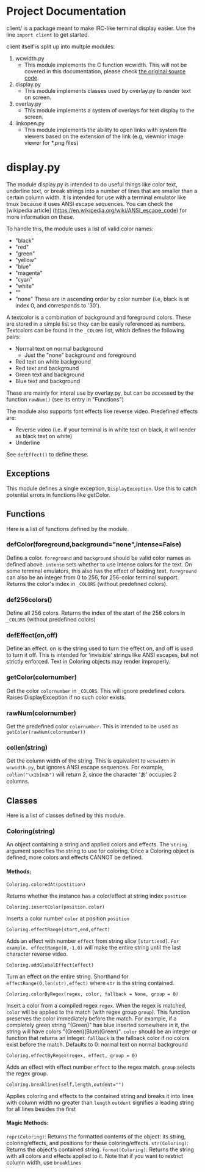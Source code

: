 Project Documentation
=====================
client/ is a package meant to make IRC-like terminal display easier.
Use the line `import client` to get started.

client itself is split up into multple modules:
1. wcwidth.py
	* This module implements the C function wcwidth. This will not be covered in this documentation, please check [the original source code](https://github.com/jquast/wcwidth).
2. display.py
	* This module implements classes used by overlay.py to render text on screen.
3. overlay.py
	* This module implements a system of overlays for text display to the screen. 
4. linkopen.py
	* This module implements the ability to open links with system file viewers based on the extension of the link (e.g, viewnior image viewer for \*.png files)

display.py
====================

The module display.py is intended to do useful things like color text, underline text, or break strings into a number of lines that are smaller than a certain column width.
It is intended for use with a terminal emulator like tmux because it uses ANSI escape sequences.
You can check the [wikipedia article] (https://en.wikipedia.org/wiki/ANSI_escape_code) for more information on these.

To handle this, the module uses a list of valid color names:
* "black"
* "red"
* "green"
* "yellow"
* "blue"
* "magenta"
* "cyan"
* "white"
* ""
* "none"
These are in ascending order by color number (i.e, black is at index 0, and corresponds to '30').

A textcolor is a combination of background and foreground colors. These are stored in a simple list so they can be easily referenced as numbers.
Textcolors can be found in the `_COLORS` list, which defines the following pairs:
* Normal text on normal background
	* Just the "none" background and foreground
* Red text on white background
* Red text and background
* Green text and background
* Blue text and background

These are mainly for interal use by overlay.py, but can be accessed by the function `rawNum()` (see its entry in "Functions")

The module also supports font effects like reverse video. Predefined effects are:
* Reverse video (i.e. if your terminal is in white text on black, it will render as black text on white)
* Underline

See `defEffect()` to define these.

Exceptions
----------
This module defines a single exception, `DisplayException`. Use this to catch potential errors in functions like getColor.

Functions
-------------------
Here is a list of functions defined by the module.

### defColor(foreground,background="none",intense=False)
Define a color. `foreground` and `background` should be valid color names as defined above.
`intense` sets whether to use intense colors for the text. On some terminal emulators, this also has the effect of bolding text.
`foreground` can also be an integer from 0 to 256, for 256-color terminal support.
Returns the color's index in `_COLORS` (without predefined colors).

### def256colors()
Define all 256 colors. Returns the index of the start of the 256 colors in `_COLORS` (without predefined colors)

### defEffect(on,off)
Define an effect. on is the string used to turn the effect on, and off is used to turn it off.
This is intended for 'invisible' strings like ANSI escapes, but not strictly enforced. Text in Coloring objects may render improperly.

### getColor(colornumber)
Get the color `colornumber` in `_COLORS`. This will ignore predefined colors. Raises DisplayException if no such color exists.

### rawNum(colornumber)
Get the predefined color `colornumber`. This is intended to be used as `getColor(rawNum(colornumber))`

### collen(string)
Get the column width of the string. This is equivalent to `wcswidth` in `wcwidth.py`, but ignores ANSI escape sequences.
For example, `collen("\x1b[mあ")` will return 2, since the character 'あ' occupies 2 columns.

Classes
-------------------
Here is a list of classes defined by this module.

### Coloring(string)
An object containing a string and applied colors and effects. The `string` argument specifies the string to use for coloring.
Once a Coloring object is defined, more colors and effects CANNOT be defined.

#### Methods:

```
Coloring.coloredAt(postition)
```
Returns whether the instance has a color/effect at string index `position`

```
Coloring.insertColor(position,color)
```

Inserts a color number `color` at position `position`

```
Coloring.effectRange(start,end,effect)
```
Adds an effect with number `effect` from string slice `[start:end]`.
`For example, effectRange(0,-1,0)` will make the entire string until the last character reverse video.

```
Coloring.addGlobalEffect(effect)
```
Turn an effect on the entire string. Shorthand for `effectRange(0,len(str),effect)` where `str` is the string contained.

```
Coloring.colorByRegex(regex, color, fallback = None, group = 0)
```
Insert a color from a compiled regex `regex`.
When the regex is matched, `color` will be applied to the match (with regex group `group`).
This function preserves the color immediately before the match.
For example, if a completely green string "(Green)" has blue inserted somewhere in it, the string will have colors "(Green)(Blue)(Green)".
`color` should be an integer or function that returns an integer.
`fallback` is the fallback color if no colors exist before the match. Defaults to 0: normal text on normal background

```
Coloring.effectByRegex(regex, effect, group = 0)
```
Adds an effect with effect number `effect` to the regex match.
`group` selects the regex group.

```
Coloring.breaklines(self,length,outdent="")
```
Applies coloring and effects to the contained string and breaks it into lines with column width no greater than `length`
`outdent` signifies a leading string for all lines besides the first

#### Magic Methods:

`repr(Coloring)`:	Returns the formatted contents of the object: its string, coloring/effects, and positions for these coloring/effects.
`str(Coloring)`:	Returns the object's contained string.
`format(Coloring)`:	Returns the string with all colors and effects applied to it. Note that if you want to restrict column width, use `breaklines`
